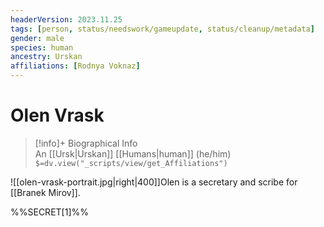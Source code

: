 ```yaml
---
headerVersion: 2023.11.25
tags: [person, status/needswork/gameupdate, status/cleanup/metadata]
gender: male
species: human
ancestry: Urskan
affiliations: [Rodnya Voknaz]
---
```

# Olen Vrask
>[!info]+ Biographical Info  
> An [[Ursk|Urskan]] [[Humans|human]] (he/him)  
> `$=dv.view("_scripts/view/get_Affiliations")`

![[olen-vrask-portrait.jpg|right|400]]Olen is a secretary and scribe for [[Branek Mirov]].

%%SECRET[1]%%
